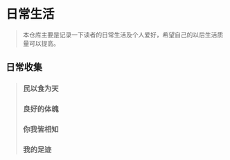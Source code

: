 # 日常生活
> 本仓库主要是记录一下读者的日常生活及个人爱好，希望自己的以后生活质量可以提高。

## 日常收集  
> ### 民以食为天  
> ### 良好的体魄
> ### 你我皆相知
> ### 我的足迹
